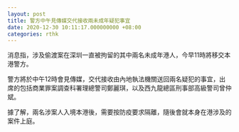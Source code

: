 ```yaml
---
layout: post
title: 警方中午見傳媒交代接收兩未成年疑犯事宜
date: 2020-12-30 10:11:17.000000000 +08:00
categories: rthk
---
```


消息指，涉及偷渡案在深圳一直被拘留的其中兩名未成年港人，今早11時將移交本港警方。

警方將於中午12時會見傳媒，交代接收由內地執法機關送回兩名疑犯的事宜，出席的包括商業罪案調查科署理總警司鄭麗琪，以及西九龍總區刑事部高級警司曾仲斌。

據了解，兩名涉案人入境本港後，需要按防疫要求隔離，隨後會就本身在港涉及的案件上庭。
